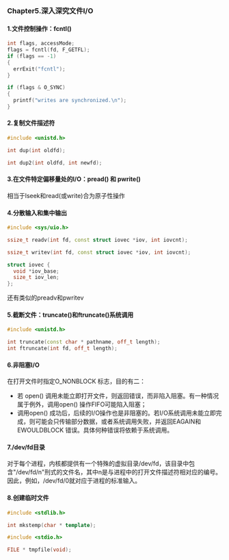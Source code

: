 ### Chapter5.深入深究文件I/O

#### 1.文件控制操作：fcntl()

```c++
int flags, accessMode;
flags = fcntl(fd, F_GETFL);
if (flags == -1)
{
  errExit("fcntl");
}

if (flags & O_SYNC)
{
  printf("writes are synchronized.\n");
}
```

#### 2.复制文件描述符

```c++
#include <unistd.h>

int dup(int oldfd);

int dup2(int oldfd, int newfd);
```

#### 3.在文件特定偏移量处的I/O：pread() 和 pwrite()

相当于lseek和read(或write)合为原子性操作

#### 4.分散输入和集中输出

```c++
#include <sys/uio.h>

ssize_t readv(int fd, const struct iovec *iov, int iovcnt);

ssize_t writev(int fd, const struct iovec *iov, int iovcnt);

struct iovec {
  void *iov_base;
  size_t iov_len;
};
```

还有类似的preadv和pwritev



#### 5.截断文件：truncate()和ftruncate()系统调用

```c++
#include <unistd.h>

int truncate(const char * pathname, off_t length);
int ftruncate(int fd, off_t length);
```



#### 6.非阻塞I/O

在打开文件时指定O_NONBLOCK 标志，目的有二：

+ 若 open() 调用未能立即打开文件，则返回错误，而非陷入阻塞。有一种情况属于例外，调用open() 操作FIFO可能陷入阻塞；
+ 调用open() 成功后，后续的I/O操作也是非阻塞的。若I/O系统调用未能立即完成，则可能会只传输部分数据，或者系统调用失败，并返回EAGAIN和EWOULDBLOCK 错误。具体何种错误将依赖于系统调用。



#### 7./dev/fd目录

对于每个进程，内核都提供有一个特殊的虚拟目录/dev/fd，该目录中包含"/dev/fd/n"刑式的文件名，其中n是与进程中的打开文件描述符相对应的编号。因此，例如，/dev/fd/0就对应于进程的标准输入。



#### 8.创建临时文件

```c++
#include <stdlib.h>

int mkstemp(char * template);
```

```c++
#include <stdio.h>

FILE * tmpfile(void);
```

